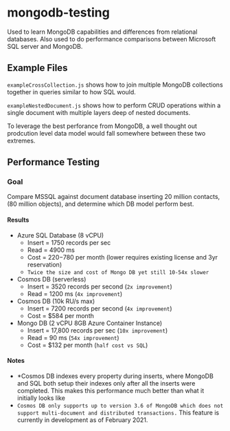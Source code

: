 # mongodb-testing
Used to learn MongoDB capabilities and differences from relational databases.  Also used to do performance comparisons between Microsoft SQL server and MongoDB.

## Example Files
`exampleCrossCollection.js` shows how to join multiple MongoDB collections together in queries similar to how SQL would.

`exampleNestedDocument.js` shows how to perform CRUD operations within a single document with multiple layers deep of nested documents.

To leverage the best perforance from MongoDB, a well thought out prodcution level data model would fall somewhere between these two extremes. 

## Performance Testing
### Goal
Compare MSSQL against document database inserting 20 million contacts, (80 million objects), and determine which DB model perform best.

#### Results
* Azure SQL Database (8 vCPU) 
  * Insert = 1750 records per sec
  * Read = 4900 ms
  * Cost = $220-$780 per month (lower requires existing license and 3yr reservation)
  * `Twice the size and cost of Mongo DB yet still 10-54x slower`
* Cosmos DB (serverless)
  * Insert = 3520 records per second (`2x improvement`)
  * Read = 1200 ms (`4x improvement`)
* Cosmos DB (10k RU/s max)
  * Insert = 7200 records per second (`4x improvement`)
  * Cost = $584 per month
* Mongo DB (2 vCPU 8GB Azure Container Instance)
  * Insert = 17,800 records per sec (`10x improvement`)
  * Read = 90 ms (`54x improvement`)
  * Cost = $132 per month (`half cost vs SQL`)

#### Notes
* *Cosmos DB indexes every property during inserts, where MongoDB and SQL both setup their indexes only after all the inserts were completed.  This makes this performance much better than what it initially looks like
* `Cosmos DB only supports up to version 3.6 of MongoDB which does not support multi-document and distributed transactions.`  This feature is currently in development as of February 2021.
